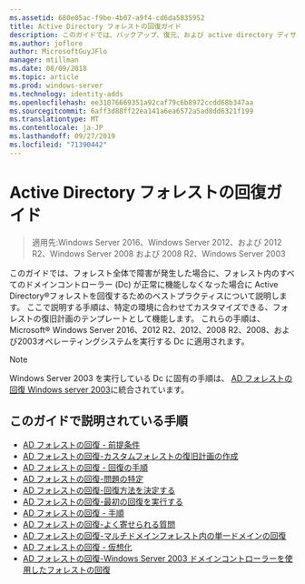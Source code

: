 ```yaml
---
ms.assetid: 680e05ac-f9be-4b07-a9f4-cd6da5835952
title: Active Directory フォレストの回復ガイド
description: このガイドでは、バックアップ、復元、および active directory ディザスターリカバリーに関するガイダンスを提供します。
ms.author: joflore
author: MicrosoftGuyJFlo
manager: mtillman
ms.date: 08/09/2018
ms.topic: article
ms.prod: windows-server
ms.technology: identity-adds
ms.openlocfilehash: ee31076669351a92caf79c6b8972ccdd68b347aa
ms.sourcegitcommit: 6aff3d88ff22ea141a6ea6572a5ad8dd6321f199
ms.translationtype: MT
ms.contentlocale: ja-JP
ms.lasthandoff: 09/27/2019
ms.locfileid: "71390442"
---
```

# <a name="active-directory-forest-recovery-guide"></a>Active Directory フォレストの回復ガイド

>適用先:Windows Server 2016、Windows Server 2012、および 2012 R2、Windows Server 2008 および 2008 R2、Windows Server 2003

このガイドでは、フォレスト全体で障害が発生した場合に、フォレスト内のすべてのドメインコントローラー (Dc) が正常に機能しなくなった場合に Active Directory®フォレストを回復するためのベストプラクティスについて説明します。 ここで説明する手順は、特定の環境に合わせてカスタマイズできる、フォレストの復旧計画のテンプレートとして機能します。 これらの手順は、Microsoft® Windows Server 2016、2012 R2、2012、2008 R2、2008、および2003オペレーティングシステムを実行する Dc に適用されます。  
  
> [!NOTE]
> Windows Server 2003 を実行している Dc に固有の手順は、 [AD フォレストの回復 Windows server 2003](AD-Forest-Recovery-Windows-Server-2003.md)に統合されています。  
  
## <a name="steps-outlined-in-this-guide"></a>このガイドで説明されている手順
  
- [AD フォレストの回復 - 前提条件](AD-Forest-Recovery-Prerequisties.md)  
- [AD フォレストの回復-カスタムフォレストの復旧計画の作成](AD-Forest-Recovery-Devising-a-Plan.md)  
- [AD フォレストの回復 - 回復の手順](AD-Forest-Recovery-Steps-For-Restoring.md)
- [AD フォレストの回復-問題の特定](AD-Forest-Recovery-Identify-the-Problem.md)
- [AD フォレストの回復-回復方法を決定する](AD-Forest-Recovery-Determine-how-to-Recover.md)
- [AD フォレストの回復-最初の回復を実行する](AD-Forest-Recovery-Perform-initial-recovery.md)  
- [AD フォレストの回復 - 手順](AD-Forest-Recovery-Procedures.md)  
- [AD フォレストの回復-よく寄せられる質問](AD-Forest-Recovery-FAQ.md)  
- [AD フォレストの回復-マルチドメインフォレスト内の単一ドメインの回復](AD-Forest-Recovery-Single-Domain-in-Multidomain-Recovery.md)  
- [AD フォレストの回復 - 仮想化](AD-Forest-Recovery-Virtualization.md)
- [AD フォレストの回復-Windows Server 2003 ドメインコントローラーを使用したフォレストの回復](AD-Forest-Recovery-Windows-Server-2003.md)  
